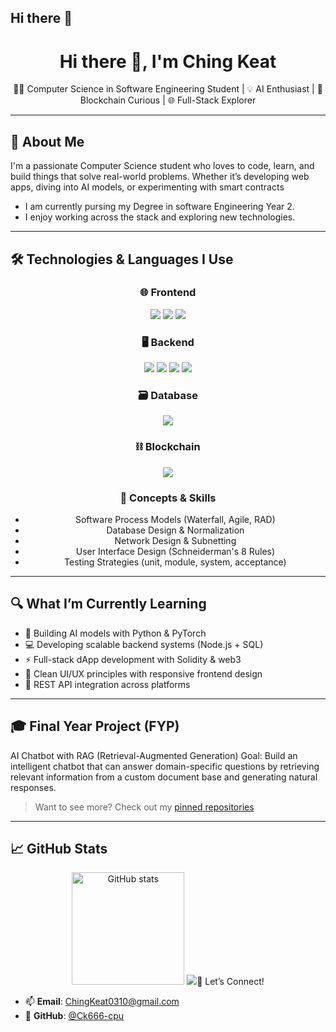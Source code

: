 ## Hi there 👋
<h1 align="center">Hi there 👋, I'm Ching Keat</h1>
<p align="center">
  👨‍💻 Computer Science in Software Engineering Student | 💡 AI Enthusiast | 🔗 Blockchain Curious | 🌐 Full-Stack Explorer
</p>

---

## 🧠 About Me
I'm a passionate Computer Science student who loves to code, learn, and build things that solve real-world problems. Whether it’s developing web apps, diving into AI models, or experimenting with smart contracts 
- I am currently pursing my Degree in software Engineering Year 2.
- I enjoy working across the stack and exploring new technologies.

---

## 🛠️ Technologies & Languages I Use

<div align="center">

### 🌐 Frontend  
<p>
  <img src="https://img.shields.io/badge/HTML-E34F26?style=flat-square&logo=html5&logoColor=white" />
  <img src="https://img.shields.io/badge/CSS-1572B6?style=flat-square&logo=css3&logoColor=white" />
  <img src="https://img.shields.io/badge/JavaScript-F7DF1E?style=flat-square&logo=javascript&logoColor=black" />
</p>

### 🖥️ Backend  
<p>
  <img src="https://img.shields.io/badge/Node.js-339933?style=flat-square&logo=nodedotjs&logoColor=white" />
  <img src="https://img.shields.io/badge/Python-3776AB?style=flat-square&logo=python&logoColor=white" />
  <img src="https://img.shields.io/badge/Java-007396?style=flat-square&logo=java&logoColor=white" />
  <img src="https://img.shields.io/badge/C++-00599C?style=flat-square&logo=cplusplus&logoColor=white" />
</p>

### 🗃️ Database  
<p>
  <img src="https://img.shields.io/badge/Oracle%20SQL-F80000?style=flat-square&logo=oracle&logoColor=white" />
</p>

### ⛓️ Blockchain  
<p>
  <img src="https://img.shields.io/badge/Solidity-363636?style=flat-square&logo=solidity&logoColor=white" />
</p>

### 🧠 Concepts & Skills
- Software Process Models (Waterfall, Agile, RAD)
- Database Design & Normalization
- Network Design & Subnetting
- User Interface Design (Schneiderman's 8 Rules)
- Testing Strategies (unit, module, system, acceptance)
</div>

---

## 🔍 What I’m Currently Learning

- 🤖 Building AI models with Python & PyTorch
- 💻 Developing scalable backend systems (Node.js + SQL)
- ⚡ Full-stack dApp development with Solidity & web3
- 🎨 Clean UI/UX principles with responsive frontend design
- 🤖 REST API integration across platforms
  
---

## 🎓 Final Year Project (FYP)
AI Chatbot with RAG (Retrieval-Augmented Generation)
Goal:
Build an intelligent chatbot that can answer domain-specific questions by retrieving relevant information from a custom document base and generating natural responses.

> Want to see more? Check out my [pinned repositories](https://github.com/Ck666-cpu?tab=repositories)

---

## 📈 GitHub Stats

<p align="center">
  <img src="https://github-readme-stats.vercel.app/api?username=Ck666-cpu&show_icons=true&theme=radical" alt="GitHub stats" height="180"/>
  <img src="https://github-readme-stats.vercel.app/api



## 🤝 Let’s Connect!

- 📫 **Email**: ChingKeat0310@gmail.com
- 🐙 **GitHub**: [@Ck666-cpu](https://github.com/your-Ck666-cpu)
<!--- 💼 **LinkedIn**: [linkedin.com/in/kaiyang](https://linkedin.com/in/)--!>

<!--
**Ck666-cpu/Ck666-cpu** is a ✨ _special_ ✨ repository because its `README.md` (this file) appears on your GitHub profile.

Here are some ideas to get you started:

- 🔭 I’m currently working on ...
- 🌱 I’m currently learning ...
- 👯 I’m looking to collaborate on ...
- 🤔 I’m looking for help with ...
- 💬 Ask me about ...
- 📫 How to reach me: ...
- 😄 Pronouns: ...
- ⚡ Fun fact: ...
-->
